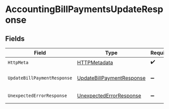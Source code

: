 # AccountingBillPaymentsUpdateResponse


## Fields

| Field                                                                             | Type                                                                              | Required                                                                          | Description                                                                       |
| --------------------------------------------------------------------------------- | --------------------------------------------------------------------------------- | --------------------------------------------------------------------------------- | --------------------------------------------------------------------------------- |
| `HttpMeta`                                                                        | [HTTPMetadata](../../Models/Components/HTTPMetadata.md)                           | :heavy_check_mark:                                                                | N/A                                                                               |
| `UpdateBillPaymentResponse`                                                       | [UpdateBillPaymentResponse](../../Models/Components/UpdateBillPaymentResponse.md) | :heavy_minus_sign:                                                                | Bill Payment updated                                                              |
| `UnexpectedErrorResponse`                                                         | [UnexpectedErrorResponse](../../Models/Components/UnexpectedErrorResponse.md)     | :heavy_minus_sign:                                                                | Unexpected error                                                                  |